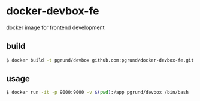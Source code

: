 # docker-devbox-fe
docker image for frontend development

## build
``` bash
$ docker build -t pgrund/devbox github.com:pgrund/docker-devbox-fe.git
``` 
## usage
``` bash
$ docker run -it -p 9000:9000 -v $(pwd):/app pgrund/devbox /bin/bash
```
